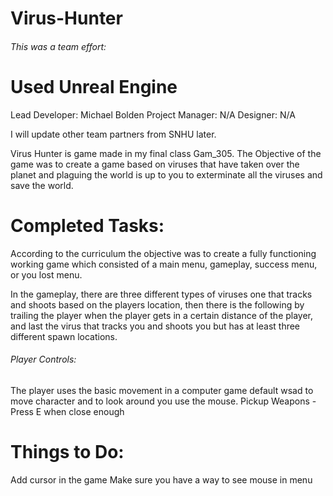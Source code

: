 # Virus-Hunter

###### This was a team effort:
# Used Unreal Engine

Lead Developer: Michael Bolden
Project Manager: N/A
Designer: N/A

I will update other team partners from SNHU later.

Virus Hunter is game made in my final class Gam_305. The Objective of the game was to create a game based on viruses that have taken over the planet and plaguing the world is up to you to exterminate all the viruses and save the world.

# Completed Tasks:

According to the curriculum the objective was to create a fully functioning working game which consisted of a main menu, gameplay, success menu, or you lost menu.

In the gameplay, there are three different types of viruses one that tracks and shoots based on the players location, then there is the following by trailing the player when the player gets in a certain distance of the player, and last the virus that tracks you and shoots you but has at least three different spawn locations.

###### Player Controls:

The player uses the basic movement in a computer game default wsad to move character and to look around you use the mouse. 
Pickup Weapons - Press E when close enough

# Things to Do:
Add cursor in the game
Make sure you have a way to see mouse in menu

